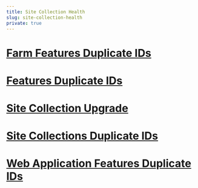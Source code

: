 ```yaml
---
title: Site Collection Health
slug: site-collection-health
private: true
---
```


# [Farm Features Duplicate IDs](farm-features-duplicate-ids.md)
# [Features Duplicate IDs](features-duplicate-ids.md)
# [Site Collection Upgrade](site-collection-upgrade.md)
# [Site Collections Duplicate IDs](site-collections-duplicate-ids.md)
# [Web Application Features Duplicate IDs](web-application-features-duplicate-ids.md)